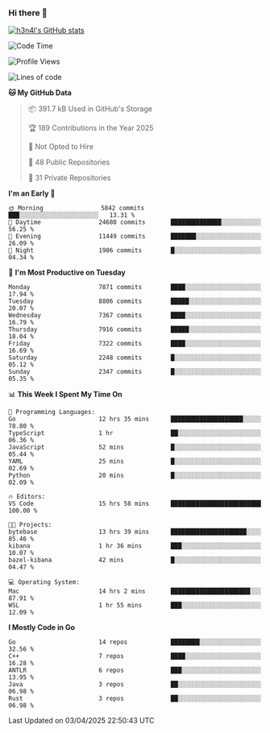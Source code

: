 ### Hi there 👋

[![h3n4l's GitHub stats](https://github-readme-stats.vercel.app/api?username=h3n4l&count_private=true&show_icons=true&theme=radical)](https://github.com/h3n4l/github-readme-stats)

<!--START_SECTION:waka-->
![Code Time](http://img.shields.io/badge/Code%20Time-2%2C130%20hrs%2056%20mins-blue)

![Profile Views](http://img.shields.io/badge/Profile%20Views-0-blue)

![Lines of code](https://img.shields.io/badge/From%20Hello%20World%20I%27ve%20Written-15.0%20million%20lines%20of%20code-blue)

**🐱 My GitHub Data** 

> 📦 391.7 kB Used in GitHub's Storage 
 > 
> 🏆 189 Contributions in the Year 2025
 > 
> 🚫 Not Opted to Hire
 > 
> 📜 48 Public Repositories 
 > 
> 🔑 31 Private Repositories 
 > 
**I'm an Early 🐤** 

```text
🌞 Morning                5842 commits        ███░░░░░░░░░░░░░░░░░░░░░░   13.31 % 
🌆 Daytime                24680 commits       ██████████████░░░░░░░░░░░   56.25 % 
🌃 Evening                11449 commits       ███████░░░░░░░░░░░░░░░░░░   26.09 % 
🌙 Night                  1906 commits        █░░░░░░░░░░░░░░░░░░░░░░░░   04.34 % 
```
📅 **I'm Most Productive on Tuesday** 

```text
Monday                   7871 commits        ████░░░░░░░░░░░░░░░░░░░░░   17.94 % 
Tuesday                  8806 commits        █████░░░░░░░░░░░░░░░░░░░░   20.07 % 
Wednesday                7367 commits        ████░░░░░░░░░░░░░░░░░░░░░   16.79 % 
Thursday                 7916 commits        █████░░░░░░░░░░░░░░░░░░░░   18.04 % 
Friday                   7322 commits        ████░░░░░░░░░░░░░░░░░░░░░   16.69 % 
Saturday                 2248 commits        █░░░░░░░░░░░░░░░░░░░░░░░░   05.12 % 
Sunday                   2347 commits        █░░░░░░░░░░░░░░░░░░░░░░░░   05.35 % 
```


📊 **This Week I Spent My Time On** 

```text
💬 Programming Languages: 
Go                       12 hrs 35 mins      ████████████████████░░░░░   78.80 % 
TypeScript               1 hr                ██░░░░░░░░░░░░░░░░░░░░░░░   06.36 % 
JavaScript               52 mins             █░░░░░░░░░░░░░░░░░░░░░░░░   05.44 % 
YAML                     25 mins             █░░░░░░░░░░░░░░░░░░░░░░░░   02.69 % 
Python                   20 mins             █░░░░░░░░░░░░░░░░░░░░░░░░   02.09 % 

🔥 Editors: 
VS Code                  15 hrs 58 mins      █████████████████████████   100.00 % 

🐱‍💻 Projects: 
bytebase                 13 hrs 39 mins      █████████████████████░░░░   85.46 % 
kibana                   1 hr 36 mins        ███░░░░░░░░░░░░░░░░░░░░░░   10.07 % 
bazel-kibana             42 mins             █░░░░░░░░░░░░░░░░░░░░░░░░   04.47 % 

💻 Operating System: 
Mac                      14 hrs 2 mins       ██████████████████████░░░   87.91 % 
WSL                      1 hr 55 mins        ███░░░░░░░░░░░░░░░░░░░░░░   12.09 % 
```

**I Mostly Code in Go** 

```text
Go                       14 repos            ████████░░░░░░░░░░░░░░░░░   32.56 % 
C++                      7 repos             ████░░░░░░░░░░░░░░░░░░░░░   16.28 % 
ANTLR                    6 repos             ███░░░░░░░░░░░░░░░░░░░░░░   13.95 % 
Java                     3 repos             ██░░░░░░░░░░░░░░░░░░░░░░░   06.98 % 
Rust                     3 repos             ██░░░░░░░░░░░░░░░░░░░░░░░   06.98 % 
```




 Last Updated on 03/04/2025 22:50:43 UTC
<!--END_SECTION:waka-->

